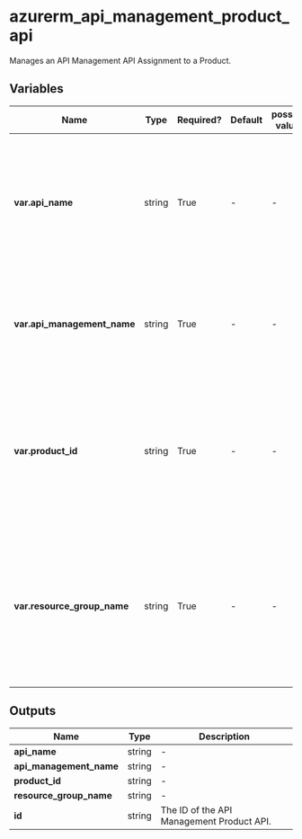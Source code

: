 # azurerm_api_management_product_api

Manages an API Management API Assignment to a Product.

## Variables

| Name | Type | Required? | Default  | possible values | Description |
| ---- | ---- | --------- | -------- | ----------- | ----------- |
| **var.api_name** | string | True | -  |  -  | The Name of the API Management API within the API Management Service. Changing this forces a new resource to be created. | 
| **var.api_management_name** | string | True | -  |  -  | The name of the API Management Service. Changing this forces a new resource to be created. | 
| **var.product_id** | string | True | -  |  -  | The ID of the API Management Product within the API Management Service. Changing this forces a new resource to be created. | 
| **var.resource_group_name** | string | True | -  |  -  | The name of the Resource Group in which the API Management Service exists. Changing this forces a new resource to be created. | 



## Outputs

| Name | Type | Description |
| ---- | ---- | --------- | 
| **api_name** | string  | - | 
| **api_management_name** | string  | - | 
| **product_id** | string  | - | 
| **resource_group_name** | string  | - | 
| **id** | string  | The ID of the API Management Product API. | 